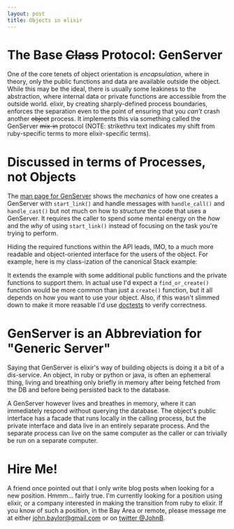 ```yaml
---
layout: post
title: Objects in elixir
---
```

# The Base ~~Class~~ Protocol: GenServer

One of the core tenets of object orientation is _encapsulation_, 
where in theory, only the public functions and data are available outside the object.
While this may be the ideal, there is usually some leakiness to the abstraction,
where internal data or private functions are accessible from the outside world. 
elixir, by creating sharply-defined process boundaries, enforces the separation 
even to the point of ensuring that you *can't* crash another ~~object~~ process.
It implements this via something called the GenServer ~~mix-in~~ protocol 
(NOTE: strikethru text indicates my shift from ruby-specific terms to more
 elixir-specific terms).

# Discussed in terms of Processes, not Objects

The [man page for GenServer](https://hexdocs.pm/elixir/GenServer.html#module-client-server-apis) 
shows the _mechanics_ of how one creates a GenServer with `start_link()` and
handle messages with `handle_call()` and `handle_cast()` but not much on how to
_structure_ the code that uses a GenServer. It requires the caller to spend 
 some mental energy on
 the _how_ and the _why_ of using `start_link()` instead of focusing on
 the task you're trying to perform.

Hiding the required functions within the API leads, IMO, to a much more
 readable and object-oriented interface for the users of the object. 
 For example, here is my class-ization of the canonical Stack example:

<script src="https://gist.github.com/JohnB/4e224846aaaa8fa76cf4fed76a97a5b6.js"></script>

It extends the example with some additional public functions and the
 private functions to support them. In actual use I'd expect a `find_or_create()`
 function would be more common than just a `create()` function, but it
 all depends on how you want to use your object. Also, if this wasn't 
 slimmed down to make it more reasable I'd use 
 [doctests](https://hexdocs.pm/ex_unit/ExUnit.DocTest.html)
 to verify correctness.

# GenServer is an Abbreviation for "Generic Server"

Saying that GenServer is elixir's way of building objects is doing it a bit of
 a dis-service. An object, in ruby or python or java, is often an ephemeral thing,
 living and breathing only briefly in memory after being fetched from the
 DB and before being persisted back to the database.
 
A GenServer however lives and breathes in memory, where it can immediately respond without
 querying the database. The object's public interface has a facade that
 runs locally in the calling process, but the private interface 
 and data live in an entirely separate process. And the separate process can live on
 the same computer as the caller or can trivially be run on a separate computer. 
  
# Hire Me!

A friend once pointed out that I only write blog posts when looking for
a new position. Hmmm... fairly true. I'm currently looking for a position
using elixir, or a company interested in making the transition from ruby to elixir.
If you know of such a position, in the Bay Area or remote, please message
me at either john.baylor@gmail.com or on [twitter @JohnB](https://twitter.com/johnb).
